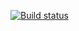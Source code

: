 [![Build status](https://ci.appveyor.com/api/projects/status/5fwhsvjvtmf9ov0c?svg=true)](https://ci.appveyor.com/project/Mikle024/patterns-task2)

